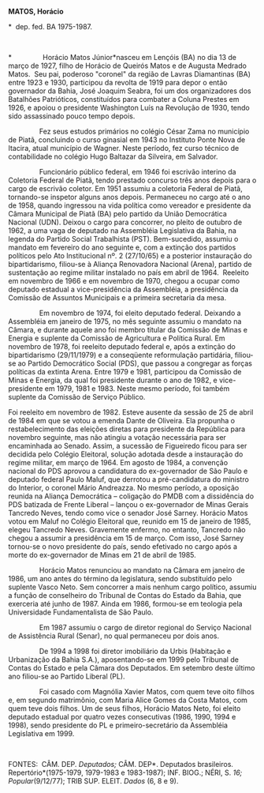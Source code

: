 **MATOS, Horácio**

\*  dep. fed. BA 1975-1987.

 

*                Horácio Matos Júnior*nasceu em Lençóis (BA) no dia 13
de março de 1927, filho de Horácio de Queirós Matos e de Augusta Medrado
Matos.  Seu pai, poderoso "coronel" da região de Lavras Diamantinas (BA)
entre 1923 e 1930, participou da revolta de 1919 para depor o então
governador da Bahia, José Joaquim Seabra, foi um dos organizadores dos
Batalhões Patrióticos, constituídos para combater a Coluna Prestes em
1926, e apoiou o presidente Washington Luís na Revolução de 1930, tendo
sido assassinado pouco tempo depois.

                Fez seus estudos primários no colégio César Zama no
município de Piatã, concluindo o curso ginasial em 1943 no Instituto
Ponte Nova de Itacira, atual município de Wagner. Neste período, fez
curso técnico de contabilidade no colégio Hugo Baltazar da Silveira, em
Salvador.

                Funcionário público federal, em 1946 foi escrivão
interino da Coletoria Federal de Piatã, tendo prestado concurso três
anos depois para o cargo de escrivão coletor. Em 1951 assumiu a
coletoria Federal de Piatã, tornando-se inspetor alguns anos depois.
Permaneceu no cargo até o ano de 1958, quando ingressou na vida política
como vereador e presidente da Câmara Municipal de Piatã (BA) pelo
partido da União Democrática Nacional (UDN). Deixou o cargo para
concorrer, no pleito de outubro de 1962, a uma vaga de deputado na
Assembléia Legislativa da Bahia, na legenda do Partido Social
Trabalhista (PST). Bem-sucedido, assumiu o mandato em fevereiro do ano
seguinte e, com a extinção dos partidos políticos pelo Ato Institucional
nº. 2 (27/10/65) e a posterior instauração do bipartidarismo, filiou-se
à Aliança Renovadora Nacional (Arena), partido de sustentação ao regime
militar instalado no país em abril de 1964.  Reeleito em novembro de
1966 e em novembro de 1970, chegou a ocupar como deputado estadual a
vice-presidência da Assembléia, a presidência da Comissão de Assuntos
Municipais e a primeira secretaria da mesa.

                Em novembro de 1974, foi eleito deputado federal.
Deixando a Assembléia em janeiro de 1975, no mês seguinte assumiu o
mandato na Câmara, e durante aquele ano foi membro titular da Comissão
de Minas e Energia e suplente da Comissão de Agricultura e Política
Rural. Em novembro de 1978, foi reeleito deputado federal e, após a
extinção do bipartidarismo (29/11/1979) e a conseqüente reformulação
partidária, filiou-se ao Partido Democrático Social (PDS), que passou a
congregar as forças políticas da extinta Arena. Entre 1979 e 1981,
participou da Comissão de Minas e Energia, da qual foi presidente
durante o ano de 1982, e vice-presidente em 1979, 1981 e 1983. Neste
mesmo período, foi também suplente da Comissão de Serviço Público.

Foi reeleito em novembro de 1982. Esteve ausente da sessão de 25 de
abril de 1984 em que se votou a emenda Dante de Oliveira. Ela propunha o
restabelecimento das eleições diretas para presidente da República para
novembro seguinte, mas não atingiu a votação necessária para ser
encaminhada ao Senado. Assim, a sucessão de Figueiredo ficou para ser
decidida pelo Colégio Eleitoral, solução adotada desde a instauração do
regime militar, em março de 1964. Em agosto de 1984, a convenção
nacional do PDS aprovou a candidatura do ex-governador de São Paulo e
deputado federal Paulo Maluf, que derrotou a pré-candidatura do ministro
do Interior, o coronel Mário Andreazza. No mesmo período, a oposição
reunida na Aliança Democrática – coligação do PMDB com a dissidência do
PDS batizada de Frente Liberal – lançou o ex-governador de Minas Gerais
Tancredo Neves, tendo como vice o senador José Sarney. Horácio Matos
votou em Maluf no Colégio Eleitoral que, reunido em 15 de janeiro de
1985,  elegeu Tancredo Neves. Gravemente enfermo, no entanto, Tancredo
não chegou a assumir a presidência em 15 de março. Com isso, José Sarney
tornou-se o novo presidente do país, sendo efetivado no cargo após a
morte do ex-governador de Minas em 21 de abril de 1985.

                Horácio Matos renunciou ao mandato na Câmara em janeiro
de 1986, um ano antes do término da legislatura, sendo substituído pelo
suplente Vasco Neto. Sem concorrer a mais nenhum cargo político, assumiu
a função de conselheiro do Tribunal de Contas do Estado da Bahia, que
exerceria até junho de 1987. Ainda em 1986, formou-se em teologia pela
Universidade Fundamentalista de São Paulo.

                Em 1987 assumiu o cargo de diretor regional do Serviço
Nacional de Assistência Rural (Senar), no qual permaneceu por dois anos.

                De 1994 a 1998 foi diretor imobiliário da Urbis
(Habitação e Urbanização da Bahia S.A.), aposentando-se em 1999 pelo
Tribunal de Contas do Estado e pela Câmara dos Deputados. Em setembro
deste último ano filiou-se ao Partido Liberal (PL).

                Foi casado com Magnólia Xavier Matos, com quem teve oito
filhos e, em segundo matrimônio, com Maria Alice Gomes da Costa Matos,
com quem teve dois filhos. Um de seus filhos, Horácio Matos Neto, foi
eleito deputado estadual por quatro vezes consecutivas (1986, 1990, 1994
e 1998), sendo presidente do PL e primeiro-secretário da Assembléia
Legislativa em 1999.

 

FONTES:  CÂM. DEP. *Deputados;* CÂM. DEP*. Deputados brasileiros.
Repertório*(1975-1979, 1979-1983 e 1983-1987); INF. BIOG.; NÉRI, S. *16;
Popular*(9/12/77); TRIB SUP. ELEIT. *Dados* (6, 8 e 9).

 

 

 

 
